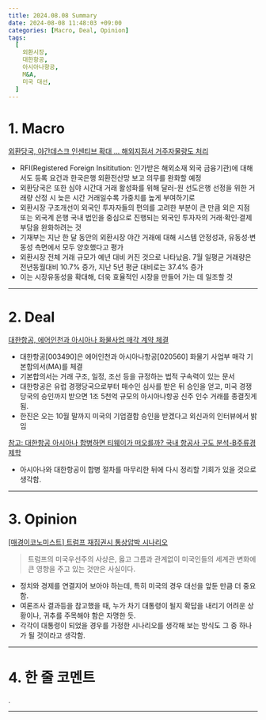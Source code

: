 ```yaml
---
title: 2024.08.08 Summary
date: 2024-08-08 11:48:03 +09:00
categories: [Macro, Deal, Opinion]
tags:
  [
    외환시장,
    대한항공,
    아시아나항공,
    M&A,
    미국 대선,
  ]
---
```


# 1. Macro

[외환당국, 야간데스크 인센티브 확대 ... 해외지점서 거주자물량도 처리](https://news.einfomax.co.kr/news/articleView.html?idxno=4320437)

- RFI(Registered Foreign Insititution: 인가받은 해외소재 외국 금융기관)에 대해서도 등록 요건과 한국은행 외환전산망 보고 의무를 완화할 예정
- 외환당국은 또한 심야 시간대 거래 활성화를 위해 달러-원 선도은행 선정을 위한 거래량 산정 시 늦은 시간 거래일수록 가중치를 높게 부여하기로
- 외환시장 구조개선이 외국인 투자자들의 편의를 고려한 부분이 큰 만큼 외은 지점 또는 외국계 은행 국내 법인을 중심으로 진행되는 외국인 투자자의 거래·확인·결제 부담을 완화하려는 것
- 기재부는 지난 한 달 동안의 외환시장 야간 거래에 대해 시스템 안정성과, 유동성·변동성 측면에서 모두 양호했다고 평가
- 외환시장 전체 거래 규모가 예년 대비 커진 것으로 나타났음. 7월 일평균 거래량은 전년동월대비 10.7% 증가, 지난 5년 평균 대비로는 37.4% 증가
- 이는 시장유동성을 확대해, 더욱 효율적인 시장을 만들어 가는 데 일조할 것

---

# 2. Deal

[대한항공, 에어인천과 아시아나 화물사업 매각 계약 체결](https://news.einfomax.co.kr/news/articleView.html?idxno=4320433)

- 대한항공[003490]은 에어인천과 아시아나항공[020560] 화물기 사업부 매각 기본합의서(MA)를 체결
- 기본합의서는 거래 구조, 일정, 조선 등을 규정하는 법적 구속력이 있는 문서
- 대한항공은 유럽 경쟁당국으로부터 매수인 심사를 받은 뒤 승인을 얻고, 미국 경쟁당국의 승인까지 받으면 1조 5천억 규모의 아시아나항공 신주 인수 거래를 종결짓게 됨.
- 한진은 오는 10월 말까지 미국의 기업결합 승인을 받겠다고 외신과의 인터뷰에서 밝임

[참고: 대한항공 아시아나 합병하면 티웨이가 떠오를까? 국내 항공사 구도 분석-B주류경제학](https://youtu.be/R-Rjrol4aoQ?si=aZVU6uH3Dhp3rPFM)

- 아시아나와 대한항공이 합병 절차를 마무리한 뒤에 다시 정리할 기회가 있을 것으로 생각함.

---

# 3. Opinion

[[매경이코노미스트] 트럼프 재집권시 통상압박 시나리오](https://www.mk.co.kr/news/contributors/11087383)

> 트럼프의 미국우선주의 사상은, 옳고 그름과 관계없이 미국인들의 세계관 변화에 큰 영향을 주고 있는 것만은 사실이다.

- 정치와 경제를 연결지어 보아야 하는데, 특히 미국의 경우 대선을 앞둔 만큼 더 중요함.
- 여론조사 결과등을 참고했을 때, 누가 차기 대통령이 될지 확답을 내리기 어려운 상황이나, 귀추를 주목해야 함은 자명한 듯.
- 각각이 대통령이 되었을 경우를 가정한 시나리오를 생각해 보는 방식도 그 중 하나가 될 것이라고 생각함.

---

# 4. 한 줄 코멘트

.

---